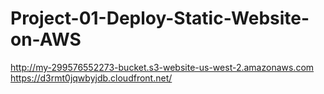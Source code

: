 # Project-01-Deploy-Static-Website-on-AWS
http://my-299576552273-bucket.s3-website-us-west-2.amazonaws.com 
https://d3rmt0jqwbyjdb.cloudfront.net/